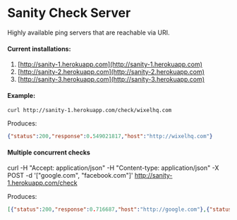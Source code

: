 Sanity Check Server
=============

Highly available ping servers that are reachable via URI. 

#### Current installations:

1. [http://sanity-1.herokuapp.com](http://sanity-1.herokuapp.com)
2. [http://sanity-2.herokuapp.com](http://sanity-2.herokuapp.com)
3. [http://sanity-3.herokuapp.com](http://sanity-3.herokuapp.com)

#### Example:

`curl http://sanity-1.herokuapp.com/check/wixelhq.com`

Produces:

```json
{"status":200,"response":0.549021817,"host":"http://wixelhq.com"}
```

#### Multiple concurrent checks

curl -H "Accept: application/json" -H "Content-type: application/json" -X POST -d '["google.com", "facebook.com"]' http://sanity-1.herokuapp.com/check

Produces:

```json
[{"status":200,"response":0.716687,"host":"http://google.com"},{"status":200,"response":0.872883,"host":"http://facebook.com"}]
```
